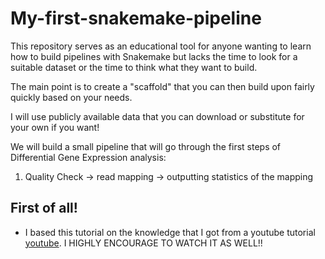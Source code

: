 # My-first-snakemake-pipeline
This repository serves as an educational tool for anyone wanting to learn how to build pipelines with Snakemake but lacks the time to look for a suitable dataset or the time to think what they want to build.

The main point is to create a "scaffold" that you can then build upon fairly quickly based on your needs.

I will use publicly available data that you can download or substitute for your own if you want!

We will build a small pipeline that will go through the first steps of Differential Gene Expression analysis:
1. Quality Check -> read mapping -> outputting statistics of the mapping

## First of all!
- I based this tutorial on the knowledge that I got from a youtube tutorial [youtube](https://www.youtube.com/@yclab438/videos). I HIGHLY ENCOURAGE TO WATCH IT AS WELL!!
